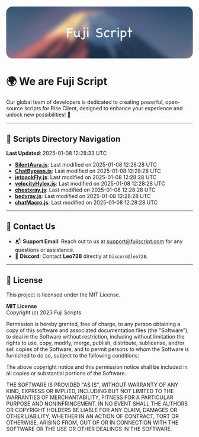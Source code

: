 ![Banner](.github/b.webp)

# 🌍 **We are Fuji Script**

Our global team of developers is dedicated to creating powerful, open-source scripts for Rise Client, designed to enhance your experience and unlock new possibilities! 🌟

---
<!-- SCRIPTS_NAVIGATION_START -->
## 📂 **Scripts Directory Navigation**

**Last Updated**: 2025-01-08 12:28:33 UTC

- **[SilentAura.js](scripts/SilentAura.js)**: Last modified on 2025-01-08 12:28:28 UTC
- **[ChatBypass.js](scripts/ChatBypass.js)**: Last modified on 2025-01-08 12:28:28 UTC
- **[jetpackFly.js](scripts/jetpackFly.js)**: Last modified on 2025-01-08 12:28:28 UTC
- **[velocityHylex.js](scripts/velocityHylex.js)**: Last modified on 2025-01-08 12:28:28 UTC
- **[chestxray.js](scripts/chestxray.js)**: Last modified on 2025-01-08 12:28:28 UTC
- **[bedxray.js](scripts/bedxray.js)**: Last modified on 2025-01-08 12:28:28 UTC
- **[chatMacro.js](scripts/chatMacro.js)**: Last modified on 2025-01-08 12:28:28 UTC

<!-- SCRIPTS_NAVIGATION_END -->

---

## 💬 **Contact Us**  
- 📬 **Support Email**: Reach out to us at [support@fujiscript.com](mailto:support@fujiscript.com) for any questions or assistance.  
- 💬 **Discord**: Contact **Leo728** directly at `Discord@leo728`.

---

## 📜 **License**

This project is licensed under the MIT License.  

**MIT License**  
Copyright (c) 2023 Fuji Scripts  

Permission is hereby granted, free of charge, to any person obtaining a copy of this software and associated documentation files (the "Software"), to deal in the Software without restriction, including without limitation the rights to use, copy, modify, merge, publish, distribute, sublicense, and/or sell copies of the Software, and to permit persons to whom the Software is furnished to do so, subject to the following conditions:  

The above copyright notice and this permission notice shall be included in all copies or substantial portions of the Software.  

THE SOFTWARE IS PROVIDED "AS IS", WITHOUT WARRANTY OF ANY KIND, EXPRESS OR IMPLIED, INCLUDING BUT NOT LIMITED TO THE WARRANTIES OF MERCHANTABILITY, FITNESS FOR A PARTICULAR PURPOSE AND NONINFRINGEMENT. IN NO EVENT SHALL THE AUTHORS OR COPYRIGHT HOLDERS BE LIABLE FOR ANY CLAIM, DAMAGES OR OTHER LIABILITY, WHETHER IN AN ACTION OF CONTRACT, TORT OR OTHERWISE, ARISING FROM, OUT OF OR IN CONNECTION WITH THE SOFTWARE OR THE USE OR OTHER DEALINGS IN THE SOFTWARE.  
